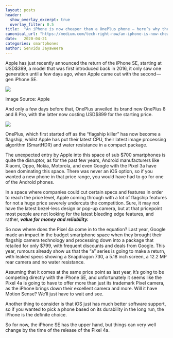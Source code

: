 ```yaml
---
layout: posts
header: 
  show_overlay_excerpt: true
  overlay_filter: 0.5 
title:  "An iPhone is now cheaper than a OnePlus phone — here’s why the Pixel 4a is going to have a hard time"
canonical_url: "https://medium.com/tech-right-now/an-iphone-is-now-cheaper-than-a-oneplus-phone-heres-why-the-pixel-4a-is-going-to-have-a-hard-f843c3b122be"
date:   2020-04-21 
categories: smartphones
author: Senvidu Jayaweera
---
```


Apple has just recently announced the return of the iPhone SE, starting at USD$399, a model that was first introduced back in 2016, it only saw one generation until a few days ago, when Apple came out with the second — gen iPhone SE.

![](https://cdn-images-1.medium.com/max/1200/1*Tzh5goicosMDyA0N-6iVpg.jpeg)

Image Source: Apple

And only a few days before that, OnePlus unveiled its brand new OnePlus 8 and 8 Pro, with the latter now costing USD$899 for the starting price.

![](https://cdn-images-1.medium.com/max/1200/1*ctpWrzliWeGY9CUC3I-YGQ.jpeg)

OnePlus, which first started off as the “flagship killer” has now become a flagship, whilst Apple has put their latest CPU, their latest image processing algorithm (SmartHDR) and water resistance in a compact package.

The unexpected entry by Apple into this space of sub $700 smartphones is quite the disruptor, as for the past few years, Android manufacturers like Xiaomi, Oppo, Nokia, Motorola, and even Google with the Pixel 3a have been dominating this space. There was never an iOS option, so if you wanted a new phone in that price range, you would have had to go for one of the Android phones.

In a space where companies could cut certain specs and features in order to reach the price level, Apple coming through with a lot of flagship features for not a huge price severely undercuts the competition. Sure, it may not have the latest bezel-less design or pop-up camera, but at that pricepoint most people are not looking for the latest bleeding edge features, and rather, **_value for money and reliability._**

So now where does the Pixel 4a come in to the equation? Last year, Google made an impact in the budget smartphone space when they brought their flagship camera technology and processing down into a package that retailed for only $799, with frequent discounts and deals from Google. This year, rumours already show us that the “a” series is going to make a return, with leaked specs showing a Snapdragon 730, a 5.18 inch screen, a 12.2 MP rear camera and no water resistance.

Assuming that it comes at the same price point as last year, it’s going to be competing directly with the iPhone SE, and unfortunately it seems like the Pixel 4a is going to have to offer more than just its trademark Pixel camera, as the iPhone brings down their excellent camera and more. Will it have Motion Sense? We’ll just have to wait and see.

Another thing to consider is that iOS just has much better software support, so if you wanted to pick a phone based on its durability in the long run, the iPhone is the definite choice.

So for now, the iPhone SE has the upper hand, but things can very well change by the time of the release of the Pixel 4a.
